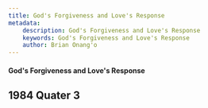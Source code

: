 ```yaml
---
title: God's Forgiveness and Love's Response
metadata:
    description: God's Forgiveness and Love's Response
    keywords: God's Forgiveness and Love's Response
    author: Brian Onang'o
---
```


#### God's Forgiveness and Love's Response

## 1984 Quater 3
